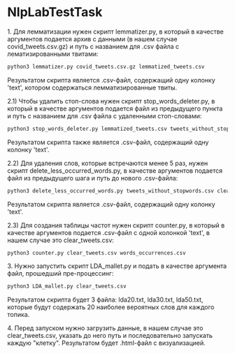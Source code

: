 # NlpLabTestTask
1\. Для лемматизации нужен скрипт lemmatizer.py, в который в качестве аргументов подается архив с данными (в нашем случае covid_tweets.csv.gz) и путь с названием для .csv файла с лематизированными твитами:
```bash
python3 lemmatizer.py covid_tweets.csv.gz lemmatized_tweets.csv
```
Результатом скрипта является .csv-файл, содержащий одну колонку 'text',  котором содержаться лемматизированные твиты.

2.1) Чтобы удалить стоп-слова нужен скрипт stop_words_deleter.py, в который в качестве аргументов подается файл из предыдущего пункта и путь с названием для .csv файла с удаленными стоп-словами:
```bash
python3 stop_words_deleter.py lemmatized_tweets.csv tweets_without_stopwords.csv
```
Результатом скрипта также является .csv-файл, содержащий одну колонку 'text'.

2.2) Для удаления слов, которые встречаются менее 5 раз, нужен скрипт delete_less_occurred_words.py, в качестве аргументов подается файл из предыдущего шага и путь до нового .csv-файла:
```bash
python3 delete_less_occurred_words.py tweets_without_stopwords.csv clear_tweets.csv
```
Результатом скрипта является .csv-файл, содержащий одну колонку 'text'.

2.3) Для создания таблицы частот нужен скрипт counter.py, в который в качестве аргументов подается .csv-файл с одной колонкой 'text', в нашем случае это clear_tweets.csv:
```bash
python3 counter.py clear_tweets.csv words_occurrences.csv
```

3\. Нужно запустить скрипт LDA_mallet.py и подать в качестве аргумента файл, прошедший пре-процессинг:
```bash
python3 LDA_mallet.py clear_tweets.csv
```
Результатом скрипта будет 3 файла: lda20.txt, lda30.txt, lda50.txt, которые будут содержать 20 наиболее вероятных слов для каждого топика.

4\. Перед запуском нужно загрузить данные, в нашем случае это clear_tweets.csv, указать до него путь и последовательно запускать каждую "клетку". Результатом будет .html-файл с визуализацией.
